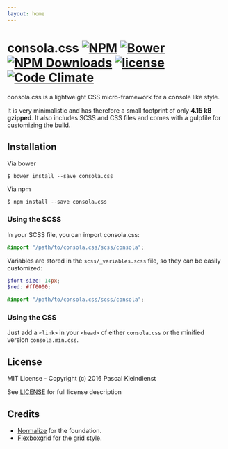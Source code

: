 ```yaml
---
layout: home
---
```

# consola.css [![NPM][icon-npm]][link-npm] [![Bower][icon-bower]][link-bower] [![NPM Downloads][icon-npm-dt]][link-npm] [![license][icon-license]][link-license] [![Code Climate][icon-codeclimate]][link-codeclimate]
consola.css is a lightweight CSS micro-framework for a console like style.

It is very minimalistic and has therefore a small footprint of only **4.15 kB gzipped**.
It also includes SCSS and CSS files and comes with a gulpfile for customizing the build.

## Installation

Via bower
 ```
 $ bower install --save consola.css
 ```

Via npm
 ```
 $ npm install --save consola.css
 ```

### Using the SCSS

In your SCSS file, you can import consola.css:

```scss
@import "/path/to/consola.css/scss/consola";
```

Variables are stored in the `scss/_variables.scss` file, so they can be easily customized:
```scss
$font-size: 14px;
$red: #ff0000;

@import "/path/to/consola.css/scss/consola";
```

### Using the CSS
Just add a `<link>` in your `<head>` of either `consola.css` or 
the minified version `consola.min.css`.

## License
MIT License - Copyright (c) 2016 Pascal Kleindienst

See [LICENSE](LICENSE) for full license description

## Credits
* [Normalize](http://necolas.github.io/normalize.css) for the foundation.
* [Flexboxgrid](https://github.com/kristoferjoseph/flexboxgrid) for the grid style.


[icon-codeclimate]: https://img.shields.io/codeclimate/github/PascalKleindienst/consola.css.svg?style=flat-square
[link-codeclimate]: https://codeclimate.com/github/PascalKleindienst/consola.css
[icon-license]: https://img.shields.io/github/license/PascalKleindienst/consola.css.svg?style=flat-square
[link-license]: https://raw.githubusercontent.com/PascalKleindienst/consola.css/master/LICENSE
[icon-npm]: https://img.shields.io/npm/v/consola.css.svg?style=flat-square
[link-npm]: https://www.npmjs.com/package/consola.css
[icon-npm-dt]: https://img.shields.io/npm/dt/consola.css.svg?style=flat-square
[icon-bower]: https://img.shields.io/bower/v/consola.css.svg?style=flat-square
[link-bower]: https://github.com/PascalKleindienst/consola.css